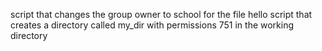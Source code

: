 script that changes the group owner to school for the file hello
script that creates a directory called my_dir with permissions 751 in the working directory
